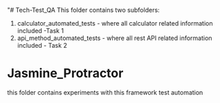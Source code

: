 "# Tech-Test_QA
This folder contains two subfolders:
1. calculator_automated_tests  - where all calculator related information included -Task 1 
2. api_method_automated_tests - where all rest API related information included - Task 2

# Jasmine_Protractor
this folder contains experiments with this framework test automation
